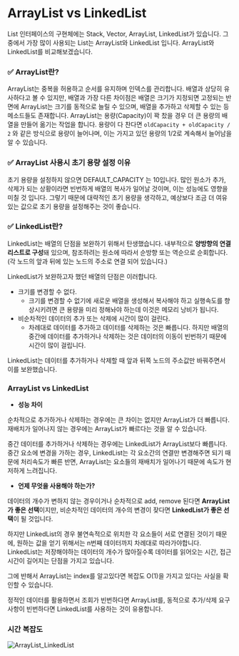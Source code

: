 # ArrayList vs LinkedList

List 인터페이스의 구현체에는 Stack, Vector, ArrayList, LinkedList가 있습니다.
그 중에서 가장 많이 사용되는 List는 ArrayList와 LinkedList 입니다.
ArrayList와 LinkedList를 비교해보겠습니다.

### ✅ ArrayList란?

ArrayList는 중복을 허용하고 순서를 유지하며 인덱스를 관리합니다.
배열과 상당히 유사하다고 볼 수 있지만, 배열과 가장 다른 차이점은 배열은 크기가 지정되면 고정되는 반면에 ArrayList는 크기를 동적으로 늘릴 수 있으며, 배열을 추가하고 삭제할 수 있는 등 메소드들도 존재합니다.
ArrayList는 용량(Capacity)이 꽉 찼을 경우 더 큰 용량의 배열을 만들어 옮기는 작업을 합니다.
용량이 다 찬다면 `oldCapacity + oldCapacity / 2` 와 같은 방식으로 용량이 늘어나며, 이는 가지고 있던 용량의 1/2로 계속해서 늘어남을 알 수 있습니다.

### ✅ ArrayList 사용시 초기 용량 설정 이유

초기 용량을 설정하지 않으면 DEFAULT_CAPACITY 는 10입니다.
많인 원소가 추가, 삭제가 되는 상황이라면 빈번하게 배열의 복사가 일어날 것이며, 이는 성능에도 영향을 미칠 것 입니다.
그렇기 때문에 대략적인 초기 용량을 생각하고, 예상보다 조금 더 여유있는 값으로 초기 용량을 설정해주는 것이 좋습니다.

### ✅ LinkedList란?

LinkedList는 배열의 단점을 보완하기 위해서 탄생했습니다.
내부적으로 **양방향의 연결 리스트로 구성**돼 있으며, 참조하려는 원소에 따라서 순방향 또는 역순으로 순회합니다. (각 노드의 앞과 뒤에 있는 노드의 주소로 연결 되어 있습니다.)

LinkedList가 보완하고자 했던 배열의 단점은 이러합니다.

- 크기를 변경할 수 없다.
    - 크기를 변경할 수 없기에 새로운 배열을 생성해서 복사해야 하고 실행속도를 향상시키려면 큰 용량을 미리 정해놔야 하는데 이것은 메모리 낭비가 됩니다.
- 비순차적인 데이터의 추가 또는 삭제에 시간이 많이 걸린다.
    - 차례대로 데이터를 추가하고 데이터를 삭제하는 것은 빠릅니다. 하지만 배열의 중간에 데이터를 추가하거나 삭제하는 것은 데이터의 이동이 빈번하기 때문에 시간이 많이 걸립니다.

LinkedList는 데이터를 추가하거나 삭제할 때 앞과 뒤쪽 노드의 주소값만 바꿔주면서 이를 보완했습니다.

### ArrayList vs LinkedList

- **성능 차이**

순차적으로 추가하거나 삭제하는 경우에는 큰 차이는 없지만 ArrayList가 더 빠릅니다.
재배치가 일어나지 않는 경우에는 ArrayList가 빠르다는 것을 알 수 있습니다.

중간 데이터를 추가하거나 삭제하는 경우에는 LinkedList가 ArrayList보다 빠릅니다.
중간 요소에 변경을 가하는 경우, LinkedList는 각 요소간의 연결만 변경해주면 되기 때문에 처리속도가 빠른 반면, ArrayList는 요소들의 재배치가 일어나기 때문에 속도가 현저하게 느려집니다.

- **언제 무엇을 사용해야 하는가?**

데이터의 개수가 변하지 않는 경우이거나 순차적으로 add, remove 된다면 **ArrayList가 좋은 선택**이지만, 비순차적인 데이터의 개수의 변경이 잦다면 **LinkedList가 좋은 선택**이 될 것입니다.

하지만 LinkedList의 경우 불연속적으로 위치한 각 요소들이 서로 연결된 것이기 때문에, 원하는 값을 얻기 위해서는 n번째 데이터까지 차례대로 따라가야합니다. LinkedList는 저장해야하는 데이터의 개수가 많아질수록 데이터를 읽어오는 시간, 접근 시간이 길어지는 단점을 가지고 있습니다.

그에 반해서 ArrayList는 index를 알고있다면 복잡도 O(1)을 가지고 있다는 사실을 확인할 수 있습니다. 

정적인 데이터를 활용하면서 조회가 빈번하다면 ArrayList를,
동적으로 추가/삭제 요구사항이 빈번하다면 LinkedList를 사용하는 것이 유용합니다.

### 시간 복잡도
![ArrayList_LinkedList](./img/ArrayList_LinkedList)